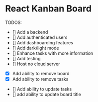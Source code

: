 # React Kanban Board

TODOS:

- [] Add a backend
- [] Add authenticated users
- [] Add dashboarding features
- [] Add dark/light mode
- [] Enhance tasks with more information
- [] Add testing
- [] Host no cloud server
- [x] Add ability to remove board
- [x] Add ability to remove tasks
- [] Add ability to update tasks
- [] add ability to update board title
